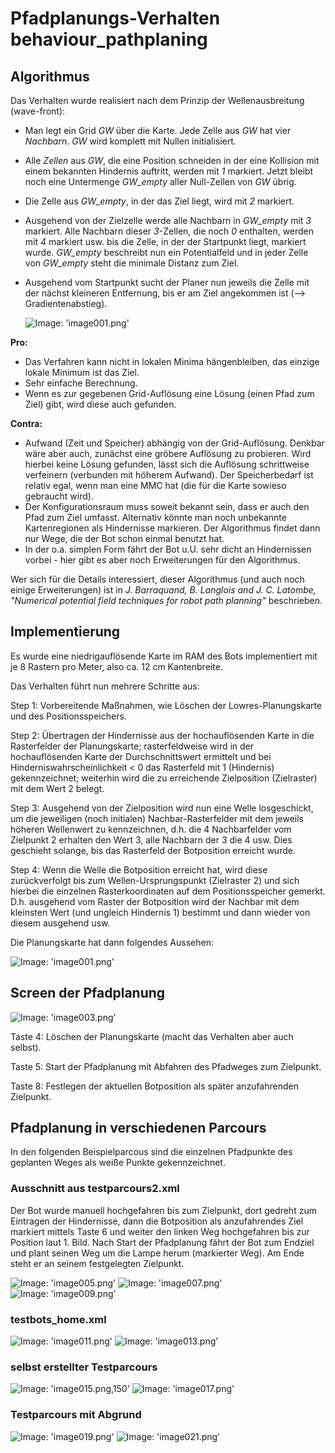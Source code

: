 # Pfadplanungs-Verhalten behaviour_pathplaning

## Algorithmus

Das Verhalten wurde realisiert nach dem Prinzip der Wellenausbreitung (wave-front):

* Man legt ein Grid *GW* über die Karte. Jede Zelle aus *GW* hat vier *Nachbarn*. *GW* wird komplett mit Nullen initialisiert.
* Alle *Zellen* aus *GW*, die eine Position schneiden in der eine Kollision mit einem bekannten Hindernis auftritt, werden mit *1* markiert. Jetzt bleibt noch eine Untermenge *GW_empty* aller Null-Zellen von *GW* übrig.
* Die Zelle aus *GW_empty*, in der das Ziel liegt, wird mit *2* markiert.
* Ausgehend von der Zielzelle werde alle Nachbarn in *GW_empty* mit *3* markiert. Alle Nachbarn dieser *3*-Zellen, die noch *0* enthalten, werden mit *4* markiert usw. bis die Zelle, in der der Startpunkt liegt, markiert wurde. *GW_empty* beschreibt nun ein Potentialfeld und in jeder Zelle von *GW_empty* steht die minimale Distanz zum Ziel.
* Ausgehend vom Startpunkt sucht der Planer nun jeweils die Zelle mit der nächst kleineren Entfernung, bis er am Ziel angekommen ist (--> Gradientenabstieg).

  ![Image: 'image001.png'](image001.png)

**Pro:**

* Das Verfahren kann nicht in lokalen Minima hängenbleiben, das einzige lokale Minimum ist das Ziel.
* Sehr einfache Berechnung.
* Wenn es zur gegebenen Grid-Auflösung eine Lösung (einen Pfad zum Ziel) gibt, wird diese auch gefunden.

**Contra:**

* Aufwand (Zeit und Speicher) abhängig von der Grid-Auflösung. Denkbar wäre aber auch, zunächst eine gröbere Auflösung zu probieren. Wird hierbei keine Lösung gefunden, lässt sich die Auflösung schrittweise verfeinern (verbunden mit höherem Aufwand). Der Speicherbedarf ist relativ egal, wenn man eine MMC hat (die für die Karte sowieso gebraucht wird).
* Der Konfigurationsraum muss soweit bekannt sein, dass er auch den Pfad zum Ziel umfasst. Alternativ könnte man noch unbekannte Kartenregionen als Hindernisse markieren. Der Algorithmus findet dann nur Wege, die der Bot schon einmal benutzt hat.
* In der o.a. simplen Form fährt der Bot u.U. sehr dicht an Hindernissen vorbei - hier gibt es aber noch Erweiterungen für den Algorithmus.

Wer sich für die Details interessiert, dieser Algorithmus (und auch noch einige Erweiterungen) ist in *J. Barraquand, B. Langlois and J. C. Latombe, "Numerical potential field techniques for robot path planning"* beschrieben.

## Implementierung

Es wurde eine niedrigauflösende Karte im RAM des Bots implementiert mit je 8 Rastern pro Meter, also ca. 12 cm Kantenbreite.

Das Verhalten führt nun mehrere Schritte aus:

Step 1: Vorbereitende Maßnahmen, wie Löschen der Lowres-Planungskarte und des Positionsspeichers.

Step 2: Übertragen der Hindernisse aus der hochauflösenden Karte in die Rasterfelder der Planungskarte; rasterfeldweise wird in der hochauflösenden Karte der Durchschnittswert ermittelt und bei Hinderniswahrscheinlichkeit < 0 das Rasterfeld mit 1 (Hindernis) gekennzeichnet; weiterhin wird die zu erreichende Zielposition (Zielraster) mit dem Wert 2 belegt.

Step 3: Ausgehend von der Zielposition wird nun eine Welle losgeschickt, um die jeweiligen (noch initialen)  Nachbar-Rasterfelder mit dem jeweils höheren Wellenwert zu kennzeichnen, d.h. die 4 Nachbarfelder vom Zielpunkt 2 erhalten den Wert 3, alle Nachbarn der 3 die 4 usw. Dies geschieht solange, bis das Rasterfeld der Botposition erreicht wurde.

Step 4: Wenn die Welle die Botposition erreicht hat, wird diese zurückverfolgt bis zum Wellen-Ursprungspunkt (Zielraster 2) und sich hierbei die einzelnen Rasterkoordinaten auf dem Positionsspeicher gemerkt. D.h. ausgehend vom Raster der Botposition wird der Nachbar mit dem kleinsten Wert (und ungleich Hindernis  1) bestimmt und dann wieder von diesem ausgehend usw.

Die Planungskarte hat dann folgendes Aussehen:

  ![Image: 'image001.png'](image001.png)

## Screen der Pfadplanung

  ![Image: 'image003.png'](image003.png)

Taste 4: Löschen der Planungskarte (macht das Verhalten aber auch selbst).

Taste 5: Start der Pfadplanung mit Abfahren des Pfadweges zum Zielpunkt.

Taste 8: Festlegen der aktuellen Botposition als später anzufahrenden Zielpunkt.

## Pfadplanung in verschiedenen Parcours

In den folgenden Beispielparcous sind die einzelnen Pfadpunkte des geplanten Weges als weiße Punkte gekennzeichnet.

### Ausschnitt aus testparcours2.xml

Der Bot wurde manuell hochgefahren bis zum Zielpunkt, dort gedreht zum Eintragen der Hindernisse, dann die Botposition als anzufahrendes Ziel markiert mittels Taste 6 und weiter den linken Weg hochgefahren bis zur Position laut 1. Bild. Nach Start der Pfadplanung fährt der Bot zum Endziel und plant seinen Weg um die Lampe herum (markierter Weg). Am Ende steht er an seinem festgelegten Zielpunkt.

  ![Image: 'image005.png'](image005.png) ![Image: 'image007.png'](image007.png) ![Image: 'image009.png'](image009.png)

### testbots_home.xml

  ![Image: 'image011.png'](image011.png) ![Image: 'image013.png'](image013.png)

### selbst erstellter Testparcours

  ![Image: 'image015.png,150'](image015.png) ![Image: 'image017.png'](image017.png)

### Testparcours mit Abgrund

  ![Image: 'image019.png'](image019.png) ![Image: 'image021.png'](image021.png)
